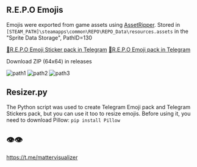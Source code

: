## R.E.P.O Emojis
Emojis were exported from game assets using [AssetRipper](https://github.com/AssetRipper/AssetRipper). Stored in `[STEAM_PATH]\steamapps\common\REPO\REPO_Data\resources.assets` in the "Sprite Data Storage", PathID=130

[🫵R.E.P.O Emoji Sticker pack in Telegram](https://t.me/addstickers/repo_game_stickers)
[🫵R.E.P.O Emoji pack in Telegram](https://t.me/addemoji/repo_emojis)

Download ZIP (64x64) in releases

![path1](https://i.ibb.co/PZK8ZbyG/image-2025-08-17-04-18-37.jpg)
![path2](https://i.ibb.co/B2k3Q64K/image.png)
![path3](https://i.ibb.co/84SBkqhR/image.png)
## Resizer.py
The Python script was used to create Telegram Emoji pack and Telegram Stickers pack, but you can use it too to resize emojis. Before using it, you need to download Pillow: `pip install Pillow`

## 👁️👁️
https://t.me/mattervisualizer

